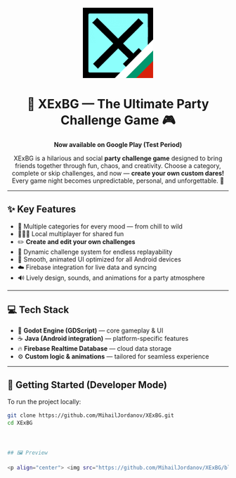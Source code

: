 <p align="center">
  <img src="https://github.com/MihailJordanov/XExBG/blob/main/Images/Icons/xex_bg_icon_432x432.png" alt="XExBG Icon" width="160" height="160">
</p>

<h1 align="center">🎉 XExBG — The Ultimate Party Challenge Game 🎮</h1>

<p align="center">
  <b>Now available on Google Play (Test Period)</b>  
</p>

<p align="center">
  XExBG is a hilarious and social <b>party challenge game</b> designed to bring friends together through fun, chaos, and creativity.  
  Choose a category, complete or skip challenges, and now — <b>create your own custom dares!</b>  
  Every game night becomes unpredictable, personal, and unforgettable. 🍻
</p>

---

## ✨ Key Features

- 🎲 Multiple categories for every mood — from chill to wild  
- 🧑‍🤝‍🧑 Local multiplayer for shared fun  
- ✏️ **Create and edit your own challenges**  
- 🔄 Dynamic challenge system for endless replayability  
- 🎨 Smooth, animated UI optimized for all Android devices  
- ☁️ Firebase integration for live data and syncing  
- 🔊 Lively design, sounds, and animations for a party atmosphere  

---

## 💻 Tech Stack

- 🧩 **Godot Engine (GDScript)** — core gameplay & UI  
- ☕ **Java (Android integration)** — platform-specific features  
- 🔥 **Firebase Realtime Database** — cloud data storage  
- ⚙️ **Custom logic & animations** — tailored for seamless experience  

---

## 🚀 Getting Started (Developer Mode)

To run the project locally:

```bash
git clone https://github.com/MihailJordanov/XExBG.git
cd XExBG

   

## 🖼️ Preview

<p align="center"> <img src="https://github.com/MihailJordanov/XExBG/blob/main/Images/Phone%20screenshots/Screenshot%202025-10-15%20163041.png" width="250"> <img src="https://github.com/MihailJordanov/XExBG/blob/main/Images/Phone%20screenshots/Screenshot%202025-10-04%20232850.png" width="250"> <img src="https://github.com/MihailJordanov/XExBG/blob/main/Images/Phone%20screenshots/Screenshot%202025-10-04%20231608.png" width="250"> </p> <p align="center"> <img src="https://github.com/MihailJordanov/XExBG/blob/main/Images/Phone%20screenshots/Screenshot%202025-10-04%20231647.png" width="250"> <img src="https://github.com/MihailJordanov/XExBG/blob/main/Images/Phone%20screenshots/Screenshot%202025-10-04%20232358.png" width="250"> </p>


